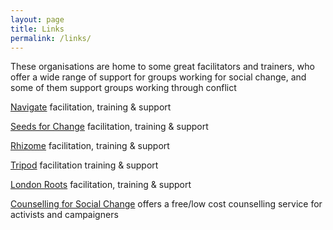 ```yaml
---
layout: page
title: Links
permalink: /links/
---
```


These organisations are home to some great facilitators and trainers, who offer a wide range of support for groups working for social change, and some of them support groups working through conflict

[Navigate](http://navigate.org.uk/) facilitation, training & support

[Seeds for Change](http://www.seedsforchange.org.uk/) facilitation, training & support 

[Rhizome](https://rhizomenetwork.wordpress.com/) facilitation, training & support

[Tripod](http://tripodtraining.org/) facilitation training & support 

[London Roots](http://london-roots.org.uk/) facilitation, training & support

[Counselling for Social Change](http://www.counsellingforsocialchange.org.uk/) offers a free/low cost counselling service for activists and campaigners
